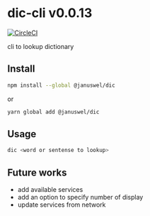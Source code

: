 dic-cli v0.0.13
===

[![CircleCI](https://circleci.com/gh/januswel/dic/tree/master.svg?style=svg)](https://circleci.com/gh/januswel/dic/tree/master)

cli to lookup dictionary

Install
---

```sh
npm install --global @januswel/dic
```

or

```sh
yarn global add @januswel/dic
```

Usage
---

```sh
dic <word or sentense to lookup>
```

Future works
---

- add available services
- add an option to specify number of display
- update services from network
